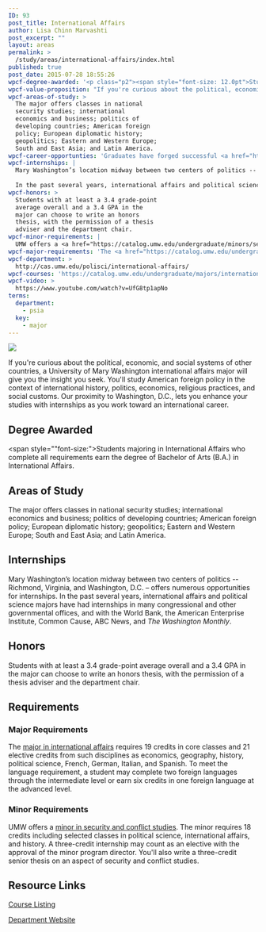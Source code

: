 ```yaml
---
ID: 93
post_title: International Affairs
author: Lisa Chinn Marvashti
post_excerpt: ""
layout: areas
permalink: >
  /study/areas/international-affairs/index.html
published: true
post_date: 2015-07-28 18:55:26
wpcf-degree-awarded: '<p class="p2"><span style="font-size: 12.0pt">Students majoring in International Affairs who complete all requirements earn the degree of Bachelor of Arts (B.A.) in International Affairs.</span></p>'
wpcf-value-proposition: "If you're curious about the political, economic, and social systems of other countries, a University of Mary Washington international affairs major will give you the insight you seek. You'll study American foreign policy in the context of international history, politics, economics, religious practices, and social customs. Our proximity to Washington, D.C., lets you  enhance your studies with internships as you work toward an international career."
wpcf-areas-of-study: >
  The major offers classes in national
  security studies; international
  economics and business; politics of
  developing countries; American foreign
  policy; European diplomatic history;
  geopolitics; Eastern and Western Europe;
  South and East Asia; and Latin America.
wpcf-career-opportunties: 'Graduates have forged successful <a href="http://cas.umw.edu/polisci/about-our-students-and-alumni/recent-careers/">careers</a> in higher education teaching, law, nonprofit organizations, politics, federal and state government, the Peace Corps, national security, journalism, banking, and business. Many have excelled in graduate programs.'
wpcf-internships: |
  Mary Washington’s location midway between two centers of politics -- Richmond, Virginia, and Washington, D.C. – offers  numerous opportunities for internships.
  
  In the past several years, international affairs and political science majors have had internships in many congressional and other governmental offices, and with the World Bank, the American Enterprise Institute, Common Cause, ABC News, and <em>The Washington Monthly</em>.
wpcf-honors: >
  Students with at least a 3.4 grade-point
  average overall and a 3.4 GPA in the
  major can choose to write an honors
  thesis, with the permission of a thesis
  adviser and the department chair.
wpcf-minor-requirements: |
  UMW offers a <a href="https://catalog.umw.edu/undergraduate/minors/security-conflict-studies/#requirementstext">minor in security and conflict studies</a>. The minor requires 18 credits including selected classes in political science, international affairs, and history. A  three-credit internship may count as an elective with the approval of the minor program director. You'll also write a three-credit senior thesis on an aspect of security and conflict studies.
wpcf-major-requirements: 'The <a href="https://catalog.umw.edu/undergraduate/majors/international-affairs/#requirementstext">major in international affairs</a> requires 19 credits in core classes and 21 elective credits from such disciplines as economics, geography, history, political science, French, German, Italian, and Spanish. To meet the language requirement, a student may complete two foreign languages through the intermediate level or earn six credits in one foreign language at the advanced level.'
wpcf-department: >
  http://cas.umw.edu/polisci/international-affairs/
wpcf-courses: 'https://catalog.umw.edu/undergraduate/majors/international-affairs/#requirementstext'
wpcf-video: >
  https://www.youtube.com/watch?v=UfG8tp1apNo
terms:
  department:
    - psia
  key:
    - major
---
```


<!-- Types Custom Fields: -->

<!-- video -->
[![](https://i.ytimg.com/vi/UfG8tp1apNo/hqdefault.jpg)](https://www.youtube.com/watch?v=UfG8tp1apNo)
<!-- End video -->

<!-- value-proposition -->
If you\'re curious about the political, economic, and social systems of other countries, a University of Mary Washington international affairs major will give you the insight you seek. You\'ll study American foreign policy in the context of international history, politics, economics, religious practices, and social customs. Our proximity to Washington, D.C., lets you enhance your studies with internships as you work toward an international career.
<!-- End value-proposition -->

<!-- degree-awarded -->
## Degree Awarded
<span style=""font-size:">Students majoring in International Affairs who complete all requirements earn the degree of Bachelor of Arts (B.A.) in International Affairs.</span>
<!-- End degree-awarded -->
<!-- areas-of-study -->
## Areas of Study
The major offers classes in national security studies; international economics and business; politics of developing countries; American foreign policy; European diplomatic history; geopolitics; Eastern and Western Europe; South and East Asia; and Latin America.
<!-- End areas-of-study -->

<!-- internships -->
## Internships
Mary Washington’s location midway between two centers of politics -- Richmond, Virginia, and Washington, D.C. – offers numerous opportunities for internships. In the past several years, international affairs and political science majors have had internships in many congressional and other governmental offices, and with the World Bank, the American Enterprise Institute, Common Cause, ABC News, and *The Washington Monthly*.
<!-- End internships -->

<!-- honors -->
## Honors
Students with at least a 3.4 grade-point average overall and a 3.4 GPA in the major can choose to write an honors thesis, with the permission of a thesis adviser and the department chair.
<!-- End honors -->

<!-- requirements -->
## Requirements

<!-- major-requirements -->
### Major Requirements
The [major in international affairs]("https://catalog.umw.edu/undergraduate/majors/international-affairs/#requirementstext") requires 19 credits in core classes and 21 elective credits from such disciplines as economics, geography, history, political science, French, German, Italian, and Spanish. To meet the language requirement, a student may complete two foreign languages through the intermediate level or earn six credits in one foreign language at the advanced level.
<!-- End major-requirements -->

<!-- minor-requirements -->
### Minor Requirements
UMW offers a [minor in security and conflict studies]("https://catalog.umw.edu/undergraduate/minors/security-conflict-studies/#requirementstext"). The minor requires 18 credits including selected classes in political science, international affairs, and history. A three-credit internship may count as an elective with the approval of the minor program director. You\'ll also write a three-credit senior thesis on an aspect of security and conflict studies.
<!-- End minor-requirements -->

<!-- End requirements -->

<!-- resource-links -->
## Resource Links

<!-- courses -->
[Course Listing](https://catalog.umw.edu/undergraduate/majors/international-affairs/#requirementstext)

<!-- End courses -->


<!-- department -->
[Department Website](http://cas.umw.edu/polisci/international-affairs/)

<!-- End department -->

<!-- End resource-links -->

<!-- End Types Custom Fields -->
